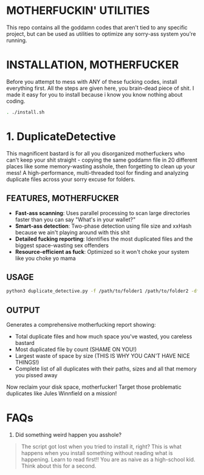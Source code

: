 # MOTHERFUCKIN' UTILITIES

This repo contains all the goddamn codes that aren't tied to any specific project, but can be used as utilities to optimize any sorry-ass system you're running.

# INSTALLATION, MOTHERFUCKER

Before you attempt to mess with ANY of these fucking codes, install everything first. All the steps are given here, you brain-dead piece of shit. I made it easy for you to install because i know you know nothing about coding.

```bash
. ./install.sh
```

# 1. DuplicateDetective

This magnificent bastard is for all you disorganized motherfuckers who can't keep your shit straight - copying the same goddamn file in 20 different places like some memory-wasting asshole, then forgetting to clean up your mess!
A high-performance, multi-threaded tool for finding and analyzing duplicate files across your sorry excuse for folders.

## FEATURES, MOTHERFUCKER

- **Fast-ass scanning**: Uses parallel processing to scan large directories faster than you can say "What's in your wallet?"
- **Smart-ass detection**: Two-phase detection using file size and xxHash because we ain't playing around with this shit
- **Detailed fucking reporting**: Identifies the most duplicated files and the biggest space-wasting sex offenders
- **Resource-efficient as fuck**: Optimized so it won't choke your system like you choke yo mama

## USAGE

```bash
python3 duplicate_detective.py -f /path/to/folder1 /path/to/folder2 -df /path/to/DuplicateReport.txt
```

## OUTPUT

Generates a comprehensive motherfucking report showing:
- Total duplicate files and how much space you've wasted, you careless bastard
- Most duplicated file by count (SHAME ON YOU!)
- Largest waste of space by size (THIS IS WHY YOU CAN'T HAVE NICE THINGS!)
- Complete list of all duplicates with their paths, sizes and all that memory you pissed away

Now reclaim your disk space, motherfucker! Target those problematic duplicates like Jules Winnfield on a mission!

# FAQs

1. Did something weird happen you asshole?
> The script got lost when you tried to install it, right? This is what happens when you install something without reading what is happening. Learn to read first!! You are as naive as a high-school kid. Think about this for a second.